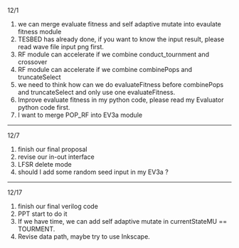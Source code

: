 12/1
1. we can merge evaluate fitness and self adaptive mutate into evaulate fitness module <br />
2. TESBED has already done, if you want to know the input result, please read wave file input png first. <br />
3. RF module can accelerate if we combine conduct_tournment and crossover <br />
4. RF module can accelerate if we combine combinePops and truncateSelect <br />
5. we need to think how can we do evaluateFitness before combinePops and truncateSelect and only use one evaluateFitness. <br />
6. Improve evaluate fitness in my python code, please read my Evaluator python code first. <br /> 
7. I want to merge POP_RF into EV3a module <br />
------------------------
12/7 <br />
1. finish our final proposal <br />
2. revise our in-out interface <br />
3. LFSR delete mode <br />
4. should I add some random seed input in my EV3a ? <br />

------------------------
12/17<br />
1. finish our final verilog code <br />
2. PPT start to do it <br />
3. If we have time, we can add self adaptive mutate in currentStateMU == TOURMENT. <br />
4. Revise data path, maybe try to use Inkscape. <br />